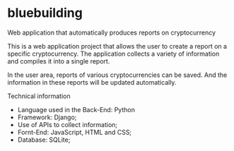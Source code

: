 # bluebuilding
Web application that automatically produces reports on cryptocurrency

This is a web application project that allows the user to create a report on a specific cryptocurrency. The application collects a variety of information and compiles it into a single report.

In the user area, reports of various cryptocurrencies can be saved. And the information in these reports will be updated automatically.

Technical information

- Language used in the Back-End: Python
- Framework: Django;
- Use of APIs to collect information;
- Fornt-End: JavaScript, HTML and CSS;
- Database: SQLite;
